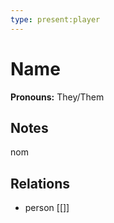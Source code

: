 ```yaml
---
type: present:player
---
```

# Name
**Pronouns:** They/Them

## Notes
nom

## Relations
- person [[]]
